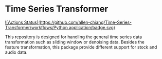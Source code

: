 # Time Series Transformer
[![Actions Status](https://github.com/allen-chiang/Time-Series-Transformer/workflows/Python application/badge.svg)](https://github.com/allen-chiang/Time-Series-Transfromer/actions)

This repository is designed for handling the general time series data transformation such as sliding window or denoising data.
Besides the feature transformation, this package provide different support for stock and audio data.

